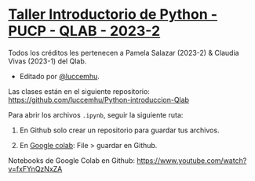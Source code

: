 # [Taller Introductorio de Python - PUCP - QLAB - 2023-2](https://github.com/luccemhu/Python-introduccion-Qlab)


Todos los créditos les pertenecen a Pamela Salazar (2023-2) & Claudia Vivas (2023-1) del Qlab.

-	 Editado por [@luccemhu](https://github.com/luccemhu).
  
Las clases están en el siguiente repositorio:
https://github.com/luccemhu/Python-introduccion-Qlab

Para abrir los archivos `.ipynb`, seguir la siguiente ruta:

1.	En Github solo crear un repositorio para guardar tus archivos.

2.	En [Google colab](https://colab.research.google.com/): File > guardar en Github.

Notebooks de Google Colab en Github: https://www.youtube.com/watch?v=fxFYnQzNxZA
